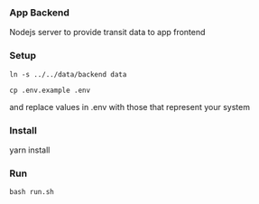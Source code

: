 ### App Backend
Nodejs server to provide transit data to app frontend

### Setup
`ln -s ../../data/backend data`

`cp .env.example .env`

and replace values in .env with those that represent your system

### Install

yarn install

### Run

`bash run.sh`
